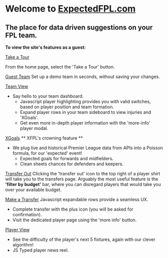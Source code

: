 # Welcome to [ExpectedFPL.com](http://expectedfpl.com)
## The place for data driven suggestions on your FPL team.

**To view the site's features as a guest:**

[Take a Tour](https://github.com/b-skingsley/expectedfpl/blob/master/app/assets/images/read_me/take_a_tour_fpl.jpg?raw=true)

From the home page, select the 'Take a Tour' button.

[Guest Team](https://github.com/b-skingsley/expectedfpl/tree/master/app/assets/images/read_me/create_guest_account.jpg?raw=true)
Set up a demo team in seconds, without saving your changes.

[Team View](https://github.com/b-skingsley/expectedfpl/tree/master/app/assets/images/read_me/team_view_highlighted.jpg?raw=true)
* Say hello to your team dashboard. 
    * Javascript player highlighting provides you with valid switches, based on player position    and team formation.
    * Expand player rows in your team sideboard to view injuries and 'XGoals'.
    * Get even more in-depth player information with the 'more-info' player modal.

[XGoals](https://github.com/b-skingsley/expectedfpl/tree/master/app/assets/images/read_me/xgoals_feature.jpg?raw=true)
** XFPL's crowning feature ** 
* We plug live and historical Premier League data from APIs into a Poisson formula, for our 'expected' event!
    * Expected goals for forwards and midfielders.
    * Clean sheets chances for defenders and keepers.

[Transfer Out](https://github.com/b-skingsley/expectedfpl/tree/master/app/assets/images/read_me/transfer_out.jpg?raw=true)
Clicking the 'transfer out' icon to the top right of a player shirt will take you to the transfers page. Arguably the most useful feature is the **'filter by budget'** bar, where you can disregard players that would take you over your available budget.

[Make a Transfer](https://github.com/b-skingsley/expectedfpl/tree/master/app/assets/images/read_me/transfers.jpg?raw=true)
Javascript expandable rows provide a seamless UX.
* Complete transfer with the plus icon (you will be asked for confirmation).
* Visit the dedicated player page using the 'more info' button.

[Player View](https://github.com/b-skingsley/expectedfpl/tree/master/app/assets/images/read_me/player_directory.jpg?raw=true)
* See the difficulty of the player's next 5 fixtures, again with our clever algorithm!
* JS Typed player news reel.








